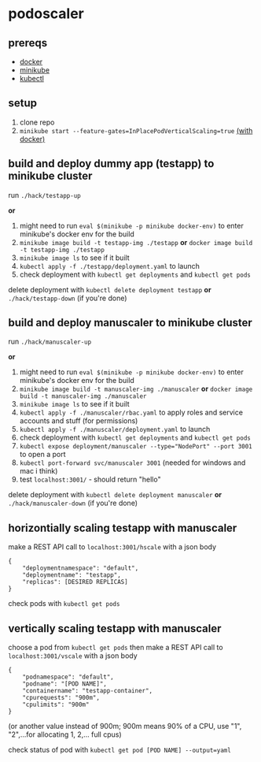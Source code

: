 # podoscaler

## prereqs
- [docker](https://www.docker.com/)
- [minikube](https://minikube.sigs.k8s.io/docs/start/?arch=%2Fwindows%2Fx86-64%2Fstable%2F.exe+download)
- [kubectl](https://kubernetes.io/docs/tasks/tools/)

## setup
1. clone repo
2. `minikube start --feature-gates=InPlacePodVerticalScaling=true` [(with docker)](https://minikube.sigs.k8s.io/docs/drivers/docker/)

## build and deploy dummy app (testapp) to minikube cluster
run `./hack/testapp-up` 

**or**

1. might need to run `eval $(minikube -p minikube docker-env)` to enter minikube's docker env for the build
2. `minikube image build -t testapp-img ./testapp` **or** `docker image build -t testapp-img ./testapp`
3. `minikube image ls` to see if it built
4. `kubectl apply -f ./testapp/deployment.yaml` to launch
5. check deployment with `kubectl get deployments` and `kubectl get pods`

delete deployment with `kubectl delete deployment testapp` **or** `./hack/testapp-down` (if you're done)

## build and deploy manuscaler to minikube cluster
run `./hack/manuscaler-up`

**or**

1. might need to run `eval $(minikube -p minikube docker-env)` to enter minikube's docker env for the build
2. `minikube image build -t manuscaler-img ./manuscaler` **or** `docker image build -t manuscaler-img ./manuscaler`
3. `minikube image ls` to see if it built
4. `kubectl apply -f ./manuscaler/rbac.yaml` to apply roles and service accounts and stuff (for permissions)
5. `kubectl apply -f ./manuscaler/deployment.yaml` to launch
6. check deployment with `kubectl get deployments` and `kubectl get pods`
7. `kubectl expose deployment/manuscaler --type="NodePort" --port 3001` to open a port
8. `kubectl port-forward svc/manuscaler 3001` (needed for windows and mac i think)
9. test `localhost:3001/` - should return "hello"

delete deployment with `kubectl delete deployment manuscaler` **or** `./hack/manuscaler-down` (if you're done)

## horizontially scaling testapp with manuscaler
make a REST API call to
`localhost:3001/hscale`
with a json body
```
{
    "deploymentnamespace": "default",
    "deploymentname": "testapp",
    "replicas": [DESIRED REPLICAS]
}
```

check pods with `kubectl get pods`

## vertically scaling testapp with manuscaler
choose a pod from `kubectl get pods`
then make a REST API call to
`localhost:3001/vscale`
with a json body
```
{
    "podnamespace": "default",
    "podname": "[POD NAME]",
    "containername": "testapp-container",
    "cpurequests": "900m",
    "cpulimits": "900m"
}
```
(or another value instead of 900m; 900m means 90% of a CPU, use "1", "2",...for allocating 1, 2,... full cpus)

check status of pod with `kubectl get pod [POD NAME] --output=yaml`
